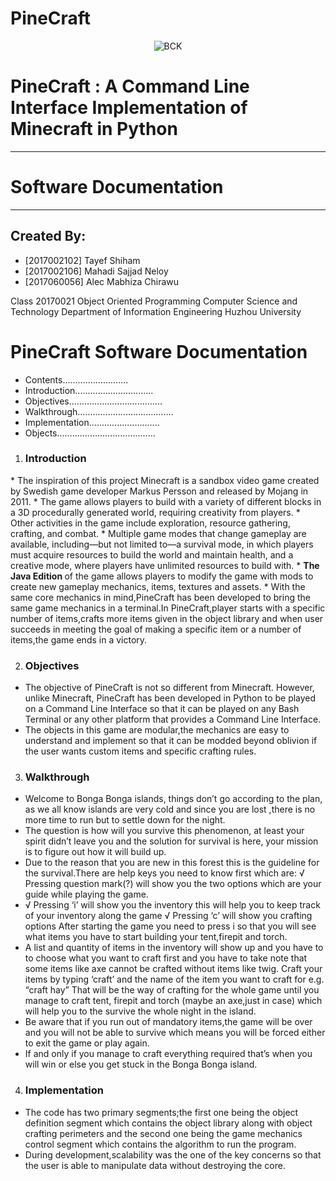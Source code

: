 # PineCraft
 
<p align="center"><img alt="BCK" src="http://www.desktopimages.org/pictures/2013/0717/4/creeper-minecraft-anime-ende-wallpaper-694391.jpg"></p>

# PineCraft : A Command Line Interface Implementation of Minecraft in Python
_____________________________________________
# Software Documentation
_____________________________________________________________________________ 
## Created By:
* [2017002102] Tayef Shiham 
* [2017002106] Mahadi Sajjad Neloy 
* [2017060056] Alec Mabhiza Chirawu 
<p> Class 20170021 Object Oriented Programming Computer Science and Technology Department of Information Engineering Huzhou University </p>


# PineCraft Software Documentation
* Contents..........................
* Introduction............................... 
* Objectives..................................... 
* Walkthrough...................................... 
* Implementation............................ 
* Objects.......................................
1. ### Introduction 
<p> 
* The inspiration of this project Minecraft is a sandbox video game created by Swedish game developer Markus Persson and released by Mojang in 2011.
* The game allows players to build with a variety of different blocks in a 3D procedurally generated world, requiring creativity from players. 
* Other activities in the game include exploration, resource gathering, crafting, and combat. 
* Multiple game modes that change gameplay are available, including—but not limited to—a survival mode, in which players must acquire resources to build the world and maintain health, and a creative mode, where players have unlimited resources to build with. 
* <b>The Java Edition </b> of the game allows players to modify the game with mods to create new gameplay mechanics, items, textures and assets.
* With the same core mechanics in mind,PineCraft has been developed to bring the same game mechanics in a terminal.In PineCraft,player starts with a specific number of items,crafts more items given in the object library and when user succeeds in meeting the goal of making a specific item or a number of items,the game ends in a victory. 
 
 
2. ### Objectives 
* The objective of PineCraft is not so different from Minecraft. However, unlike Minecraft, PineCraft has been developed in Python to be played on a Command Line Interface so that it can be played on any Bash Terminal or any other platform that provides a Command Line Interface.
* The objects in this game are modular,the mechanics are easy to understand and implement so that it can be modded beyond oblivion if the user wants custom items and specific crafting rules. 
3. ### Walkthrough 
* Welcome to Bonga Bonga islands, things don’t go according to the plan, as we all know islands are very cold and since you are lost ,there is no more time to run but to settle down for the night. 
* The question is how will you survive this phenomenon, at least your spirit didn’t leave you and the solution for survival is here, your mission is to figure out how it will build up. 
* Due to the reason that you are new in this forest this is the guideline for the survival.There are help keys you need to know first which are: √ Pressing question mark(?) will show you the two options which are your guide while playing the game.
* √ Pressing ‘i’ will show you the inventory this will help you to keep track of your inventory along the game √ Pressing ‘c’ will show you crafting options After starting the game you need to press i so that you will see what items you have to start building your tent,firepit and torch. 
* A list and quantity of items in the inventory will show up and you have to to choose what you want to craft first and you have to take note that some items like axe cannot be crafted without items like twig. Craft your items by typing ‘craft’ and the name of the item you want to craft for e.g. “craft hay” That will be the way of crafting for the whole game until you manage to craft tent, firepit and torch (maybe an axe,just in case) which will help you to the survive the whole night in the island.
* Be aware that if you run out of mandatory items,the game will be over and you will not be able to survive which means you will be forced either to exit the game or play again. 
* If and only if you manage to craft everything required that’s when you will win or else you get stuck in the Bonga Bonga island.
4. ### Implementation 
* The code has two primary segments;the first one being the object definition segment which contains the object library along with object crafting perimeters and the second one being the game mechanics control segment which contains the algorithm to run the program.
* During development,scalability was the one of the key concerns so that the user is able to manipulate data without destroying the core. 
</p>

